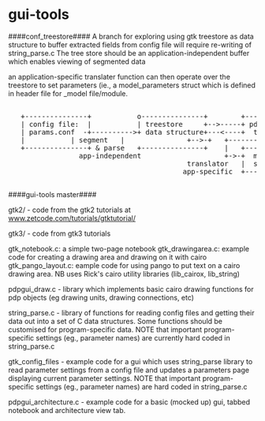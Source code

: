 gui-tools
=========

####conf_treestore####
A branch for exploring using gtk treestore as data structure to buffer extracted fields from config file
will require re-writing of string_parse.c
The tree store should be an application-independent buffer which enables viewing of segmented data

an application-specific translater function can then operate over the treestore to set parameters
(ie., a model_parameters struct which is defined in header file for _model file/module.


<pre>
      			 	      	 	    
   +---------------+	       o---------------+        +----------------+
   | config file:  |	       | treestore     +-->-----+ pdpgui viewer  |
   | params.conf  -+---------->+ data structure+---<----+  treeview      |
   |  		   | segment   |               +-->-+   +----------------+
   +---------------+ & parse   +---------------+    |   +----------------+
                 app-independent                    +->-+  model params  |
                                           translator   |  struct        |
                                          app-specific  +----------------+

</pre>



####gui-tools master####

gtk2/ - code from the gtk2 tutorials at
www.zetcode.com/tutorials/gtktutorial/

gtk3/ - code from gtk3 tutorials


gtk_notebook.c: a simple two-page notebook
gtk_drawingarea.c: example code for creating a drawing area and drawing on it with cairo
gtk_pango_layout.c: eample code for using pango to put text on a cairo drawing area.
		    NB uses Rick's cairo utility libraries (lib_cairox, lib_string)



pdpgui_draw.c - library which implements basic cairo drawing functions for
pdp objects (eg drawing units, drawing connections, etc)


string_parse.c - library of functions for reading config files and getting their data out
into a set of C data structures. Some functions should be customised for program-specific
data. NOTE that important program-specific settings (eg., parameter names) are currently
hard coded in string_parse.c


gtk_config_files - example code for a gui which uses string_parse library to read parameter
settings from a config file and updates a parameters page displaying current parameter
settings. NOTE that important program-specific settings (eg., parameter names) are hard coded
in string_parse.c


pdpgui_architecture.c - example code for a basic (mocked up) gui,
tabbed notebook and architecture view tab.

